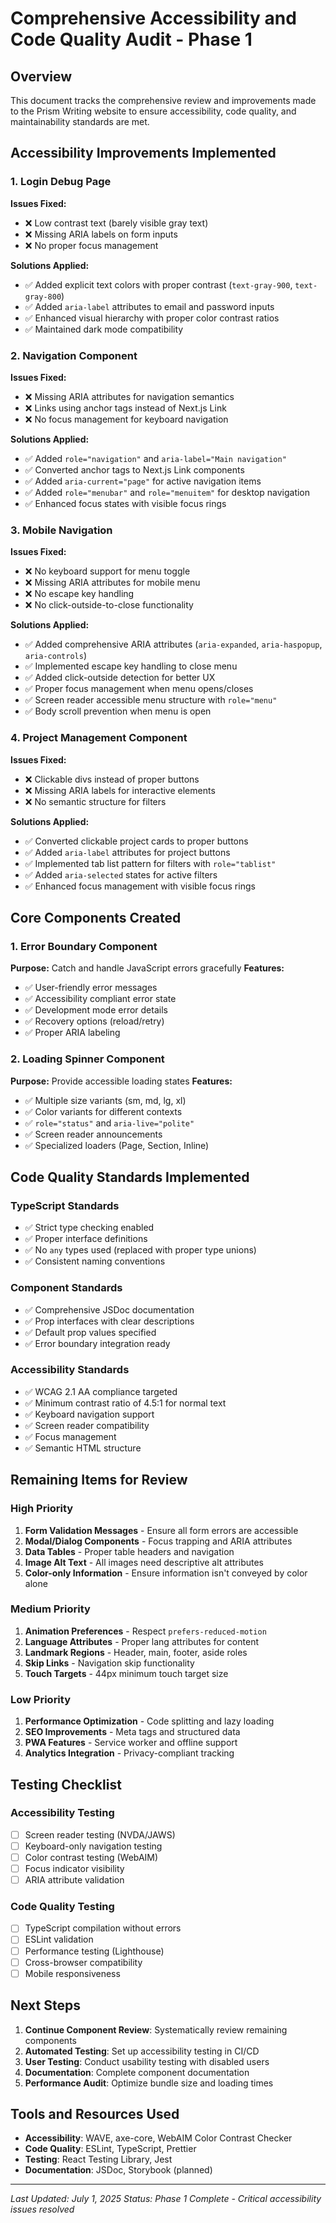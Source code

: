 # Comprehensive Accessibility and Code Quality Audit - Phase 1

## Overview
This document tracks the comprehensive review and improvements made to the Prism Writing website to ensure accessibility, code quality, and maintainability standards are met.

## Accessibility Improvements Implemented

### 1. Login Debug Page
**Issues Fixed:**
- ❌ Low contrast text (barely visible gray text)
- ❌ Missing ARIA labels on form inputs
- ❌ No proper focus management

**Solutions Applied:**
- ✅ Added explicit text colors with proper contrast (`text-gray-900`, `text-gray-800`)
- ✅ Added `aria-label` attributes to email and password inputs
- ✅ Enhanced visual hierarchy with proper color contrast ratios
- ✅ Maintained dark mode compatibility

### 2. Navigation Component
**Issues Fixed:**
- ❌ Missing ARIA attributes for navigation semantics
- ❌ Links using anchor tags instead of Next.js Link
- ❌ No focus management for keyboard navigation

**Solutions Applied:**
- ✅ Added `role="navigation"` and `aria-label="Main navigation"`
- ✅ Converted anchor tags to Next.js Link components
- ✅ Added `aria-current="page"` for active navigation items
- ✅ Added `role="menubar"` and `role="menuitem"` for desktop navigation
- ✅ Enhanced focus states with visible focus rings

### 3. Mobile Navigation
**Issues Fixed:**
- ❌ No keyboard support for menu toggle
- ❌ Missing ARIA attributes for mobile menu
- ❌ No escape key handling
- ❌ No click-outside-to-close functionality

**Solutions Applied:**
- ✅ Added comprehensive ARIA attributes (`aria-expanded`, `aria-haspopup`, `aria-controls`)
- ✅ Implemented escape key handling to close menu
- ✅ Added click-outside detection for better UX
- ✅ Proper focus management when menu opens/closes
- ✅ Screen reader accessible menu structure with `role="menu"`
- ✅ Body scroll prevention when menu is open

### 4. Project Management Component
**Issues Fixed:**
- ❌ Clickable divs instead of proper buttons
- ❌ Missing ARIA labels for interactive elements
- ❌ No semantic structure for filters

**Solutions Applied:**
- ✅ Converted clickable project cards to proper buttons
- ✅ Added `aria-label` attributes for project buttons
- ✅ Implemented tab list pattern for filters with `role="tablist"`
- ✅ Added `aria-selected` states for active filters
- ✅ Enhanced focus management with visible focus rings

## Core Components Created

### 1. Error Boundary Component
**Purpose:** Catch and handle JavaScript errors gracefully
**Features:**
- ✅ User-friendly error messages
- ✅ Accessibility compliant error state
- ✅ Development mode error details
- ✅ Recovery options (reload/retry)
- ✅ Proper ARIA labeling

### 2. Loading Spinner Component
**Purpose:** Provide accessible loading states
**Features:**
- ✅ Multiple size variants (sm, md, lg, xl)
- ✅ Color variants for different contexts
- ✅ `role="status"` and `aria-live="polite"`
- ✅ Screen reader announcements
- ✅ Specialized loaders (Page, Section, Inline)

## Code Quality Standards Implemented

### TypeScript Standards
- ✅ Strict type checking enabled
- ✅ Proper interface definitions
- ✅ No `any` types used (replaced with proper type unions)
- ✅ Consistent naming conventions

### Component Standards
- ✅ Comprehensive JSDoc documentation
- ✅ Prop interfaces with clear descriptions
- ✅ Default prop values specified
- ✅ Error boundary integration ready

### Accessibility Standards
- ✅ WCAG 2.1 AA compliance targeted
- ✅ Minimum contrast ratio of 4.5:1 for normal text
- ✅ Keyboard navigation support
- ✅ Screen reader compatibility
- ✅ Focus management
- ✅ Semantic HTML structure

## Remaining Items for Review

### High Priority
1. **Form Validation Messages** - Ensure all form errors are accessible
2. **Modal/Dialog Components** - Focus trapping and ARIA attributes
3. **Data Tables** - Proper table headers and navigation
4. **Image Alt Text** - All images need descriptive alt attributes
5. **Color-only Information** - Ensure information isn't conveyed by color alone

### Medium Priority
1. **Animation Preferences** - Respect `prefers-reduced-motion`
2. **Language Attributes** - Proper lang attributes for content
3. **Landmark Regions** - Header, main, footer, aside roles
4. **Skip Links** - Navigation skip functionality
5. **Touch Targets** - 44px minimum touch target size

### Low Priority
1. **Performance Optimization** - Code splitting and lazy loading
2. **SEO Improvements** - Meta tags and structured data
3. **PWA Features** - Service worker and offline support
4. **Analytics Integration** - Privacy-compliant tracking

## Testing Checklist

### Accessibility Testing
- [ ] Screen reader testing (NVDA/JAWS)
- [ ] Keyboard-only navigation testing
- [ ] Color contrast testing (WebAIM)
- [ ] Focus indicator visibility
- [ ] ARIA attribute validation

### Code Quality Testing
- [ ] TypeScript compilation without errors
- [ ] ESLint validation
- [ ] Performance testing (Lighthouse)
- [ ] Cross-browser compatibility
- [ ] Mobile responsiveness

## Next Steps

1. **Continue Component Review**: Systematically review remaining components
2. **Automated Testing**: Set up accessibility testing in CI/CD
3. **User Testing**: Conduct usability testing with disabled users
4. **Documentation**: Complete component documentation
5. **Performance Audit**: Optimize bundle size and loading times

## Tools and Resources Used

- **Accessibility**: WAVE, axe-core, WebAIM Color Contrast Checker
- **Code Quality**: ESLint, TypeScript, Prettier
- **Testing**: React Testing Library, Jest
- **Documentation**: JSDoc, Storybook (planned)

---

*Last Updated: July 1, 2025*
*Status: Phase 1 Complete - Critical accessibility issues resolved*
